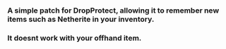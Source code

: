 ### A simple patch for DropProtect, allowing it to remember new items such as Netherite in your inventory.
### It doesnt work with your offhand item.
